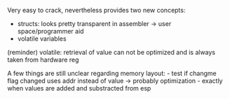 Very easy to crack, nevertheless provides two new concepts:

- structs: looks pretty transparent in assembler -> user space/programmer aid
- volatile variables

(reminder) volatile: retrieval of value can not be optimized and is always taken from hardware reg

A few things are still unclear regarding memory layout:
    - test if changme flag changed uses addr instead of value -> probably optimization
    - exactly when values are added and substracted from esp
